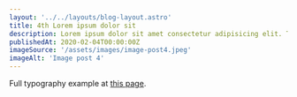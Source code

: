 ```yaml
---
layout: '../../layouts/blog-layout.astro'
title: 4th Lorem ipsum dolor sit
description: Lorem ipsum dolor sit amet consectetur adipisicing elit. Tenetur vero esse non molestias eos excepturi.
publishedAt: 2020-02-04T00:00:00Z
imageSource: '/assets/images/image-post4.jpeg'
imageAlt: 'Image post 4'
---
```


Full typography example at [this page](./sixth-post/).
